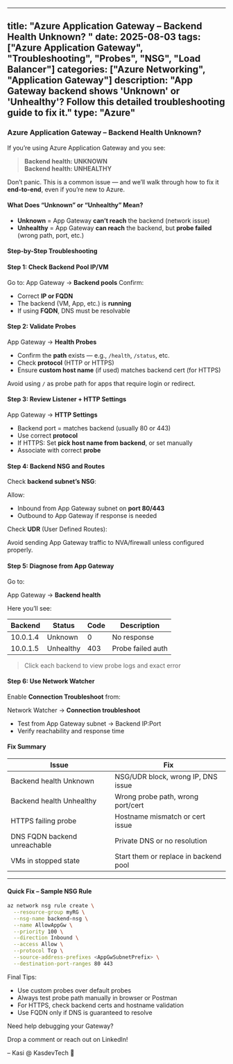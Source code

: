 
---
title: "Azure Application Gateway – Backend Health Unknown? "
date: 2025-08-03
tags: ["Azure Application Gateway", "Troubleshooting", "Probes", "NSG", "Load Balancer"]
categories: ["Azure Networking", "Application Gateway"]
description: "App Gateway backend shows 'Unknown' or 'Unhealthy'? Follow this detailed troubleshooting guide to fix it."
type: "Azure"
---

### Azure Application Gateway – Backend Health Unknown?

If you’re using Azure Application Gateway and you see:

>  **Backend health: UNKNOWN**  
>  **Backend health: UNHEALTHY**

Don’t panic. This is a common issue — and we’ll walk through how to fix it **end-to-end**, even if you’re new to Azure.



####  What Does “Unknown” or “Unhealthy” Mean?

- **Unknown** = App Gateway **can’t reach** the backend (network issue)
- **Unhealthy** = App Gateway **can reach** the backend, but **probe failed** (wrong path, port, etc.)



#### Step-by-Step Troubleshooting



#### Step 1: Check Backend Pool IP/VM

Go to:
App Gateway → **Backend pools**
Confirm:

- Correct **IP or FQDN**
- The backend (VM, App, etc.) is **running**
- If using **FQDN**, DNS must be resolvable



#### Step 2: Validate Probes

App Gateway → **Health Probes**

- Confirm the **path** exists — e.g., `/health`, `/status`, etc.
- Check **protocol** (HTTP or HTTPS)
- Ensure **custom host name** (if used) matches backend cert (for HTTPS)

Avoid using `/` as probe path for apps that require login or redirect.



#### Step 3: Review Listener + HTTP Settings

App Gateway → **HTTP Settings**

- Backend port = matches backend (usually 80 or 443)
- Use correct **protocol**
- If HTTPS: Set **pick host name from backend**, or set manually
- Associate with correct **probe**



#### Step 4: Backend NSG and Routes

Check **backend subnet’s NSG**:

Allow:
- Inbound from App Gateway subnet on **port 80/443**
- Outbound to App Gateway if response is needed

Check **UDR** (User Defined Routes):

Avoid sending App Gateway traffic to NVA/firewall unless configured properly.



#### Step 5: Diagnose from App Gateway

Go to:

App Gateway → **Backend health**

Here you’ll see:

| Backend | Status   | Code | Description        |
|---------|----------|------|--------------------|
| 10.0.1.4 | Unknown | 0    | No response        |
| 10.0.1.5 | Unhealthy | 403 | Probe failed auth |

> Click each backend to view probe logs and exact error



#### Step 6: Use Network Watcher

Enable **Connection Troubleshoot** from:

Network Watcher → **Connection troubleshoot**

- Test from App Gateway subnet → Backend IP:Port
- Verify reachability and response time


#### Fix Summary

| Issue                             | Fix                                      |
|----------------------------------|-------------------------------------------|
| Backend health Unknown           | NSG/UDR block, wrong IP, DNS issue        |
| Backend health Unhealthy         | Wrong probe path, wrong port/cert         |
| HTTPS failing probe              | Hostname mismatch or cert issue           |
| DNS FQDN backend unreachable     | Private DNS or no resolution              |
| VMs in stopped state             | Start them or replace in backend pool     |

---

#### Quick Fix – Sample NSG Rule

```bash
az network nsg rule create \
  --resource-group myRG \
  --nsg-name backend-nsg \
  --name AllowAppGw \
  --priority 100 \
  --direction Inbound \
  --access Allow \
  --protocol Tcp \
  --source-address-prefixes <AppGwSubnetPrefix> \
  --destination-port-ranges 80 443

```

Final Tips:
- Use custom probes over default probes
- Always test probe path manually in browser or Postman
- For HTTPS, check backend certs and hostname validation
- Use FQDN only if DNS is guaranteed to resolve

Need help debugging your Gateway?

Drop a comment or reach out on LinkedIn!

– Kasi @ KasdevTech 🚀